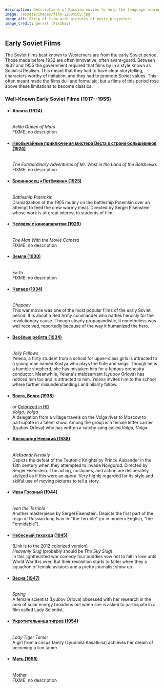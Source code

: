 ```yaml
---
description: Descriptions of Russian movies to help the language learner
image: /assets/images/film-1200x500.jpg
image_alt: Strip of film with pictures of movie projectors
image_credit: geralt (Pixabay)
---
```

## Early Soviet Films

<section>
<p>The Soviet films best known to Westerners are from the early Soviet period.
Those made before 1932 are often innovative, often avant-guard. Between 1932
and 1955 the government required that films by in a style known as Socialist
Realism. This meant that they had to have clear storytelling, characters worthy
of imitation, and they had to promote Soviet values.  This often meant made
the films dull and formulaic, but a films of this period rose above these
limitations to become classics.</p>
</section>

<section>
<h3>Well-Known Early Soviet Films (1917--1955)</h3>
<ul>
<li><h4>Аэлита (1924)</h4>
	<br>
	<i>Aelita Queen of Mars</i>
	<br>
	FIXME: no description
	</li>
<li><a href="https://www.youtube.com/watch?v=bq1Qx6jOJ0A">
	<h4>Необычайные приключения мистера Веста в стране большевиков (1924)</h4></a>
	<br>
	<i>The Extraordinary Adventures of Mr. West in the Land of the Bolsheviks</i>
	<br>
	FIXME: no description
	</li>
<li><a href="https://www.youtube.com/watch?v=aiU8c1mjJSA">
	<h4>Броннносец «Потёмкин» (1925)</h4></a>
	<br>
	<i>Battleship Potemkin</i>
	<br>
	Dramatization of the 1905 mutiny on the battleship Potemkin over an attempt to feed
	the crew wormy meat. Directed by Sergei Eisenstein whose work is of great interest
	to students of film. 
	</li>
<li><a href="https://www.youtube.com/watch?v=3C-2RgK3WwA">
	<h4>Человек с киноапаратом (1929)</h4></a>
	<br>
	<i>The Man With the Movie Camera</i>
	<br>
	FIXME: no description
	</li>
<li><a href="https://www.youtube.com/watch?v=u1QbXeZEnPc">
	<h4>Земля (1930)</h4></a>
	<br>
	Earth
	<br>
	FIXME: no description
	</li>
<li><a href="https://www.youtube.com/watch?v=AmjJ7YaSpYc">
	<h4>Чапаев (1934)</h4></a>
	<br>
	<i>Chapaev</i>
	<br>
	This war movie was one of the most popular films of the early Soviet period.
	It is about a Red Army commander who battles heroicly for the revolutionary cause.
	Though clearly propagandistic, it nonetheless was well received, reportedly because
	of the way it humanized the hero.
	</li>
<li><a href="https://www.youtube.com/watch?v=chDRXQ77IgA">
	<h4>Весёлые ребята (1934)</h4></a>
	<br>
	<i>Jolly Fellows</i>
	<br>
	Yelena, a flirty student from a school for upper-class girls is attracted to 
	a young man named Kostya who plays the flute and sings. Though he is a humble
	shepherd, she has mistaken him for a famous orchestra conductor. Meanwhile,
	Yelena's maidservant (Lyubov Orlova) has noticed him too and is attracted to
	him. Yelena invites him to the school where further misunderstandings and
	hilarity follow.
	</li>
<li><a href="https://www.youtube.com/watch?v=37VKMbMHjt0">
	<h4>Волга, Волга (1938)</h4></a> or <a href="https://www.youtube.com/watch?v=lHjlL_0lpxo">Colorized in HD</a>
	<br>
	<i>Volga, Volga</i>
	<br>
	A delegation from a village travels on the Volga river to Moscow to participate in a talent show.
	Among the group is a female letter carrier (Lyubov Orlova) who has written a catchy song called
	<i>Volga, Volga</i>.
	</li>
<li><a href="https://www.youtube.com/watch?v=iRpO0vhG8f8">
	<h4>Александр Невский (1938)</h4></a>
	<br>
	<i>Aleksandr Nevskiy</i>
	<br>
	Depicts the defeat of the Teutonic Knights by Prince Alexander in the 13th
	century when they attempted to invade Novgorod. Directed by Sergei
	Eisenstein. The acting, costumes, and action are deliberately stylized
	as if this were an opera. Very highly regarded for its style and skilful
	use of moving pictures to tell a story.
</li>
<li><a href="https://www.youtube.com/watch?v=igq6Is867Rw">
	<h4>Иван Грозный (1944)</h4></a>
	<br>
	<i>Ivan the Terrible</i>
	<br>
	Another masterpiece by Sergei Eisenstein. Depicts the first part of the reign
	of Russian king Ivan IV "the Terrible" (or in modern English, "the Formidable").
	</li>
<li><a href="https://www.youtube.com/watch?v=yl3njkwk-dw">
	<h4>Небесный тихоход (1945)</h4></a> (Link is to the 2012 colorized version)
	<br>
	<i>Heavenly Slug</i> (probably should be <i>The Sky Slug</i>)
	<br>
	In this lighthearted war comedy four buddies vow not to fall in love until
	World War II is over. But their resolution starts to falter when they
	a squadron of female aviators and a pretty journalist show up.
	</li>
<li><a href="https://www.youtube.com/watch?v=kuTP9NZuEDw">
	<h4>Весна (1947)</h4></a>
	<br>
	<i>Spring</i>
	<br>
	A female scientist (Lyubov Orlova) obsessed with her research in the area of solar energy
	broadens out when she is asked to participate in a film called Lady Scientist.
	</li>
<li><a href="https://www.youtube.com/watch?v=28FMX-ZVYrI">
	<h4>Укротительница тигров (1954)</h4></a>
	<br>
	<i>Lady Tiger Tamer</i>
	<br>
	A girl from a circus family (Lyudmila Kasatkina) achieves her dream of
	becoming a lion tamer.
	</li>
<li><a href="https://www.youtube.com/watch?v=r_-sU1smWDY">
	<h4>Мать (1955)</h4></a>
	<br>
	Mother
	<br>
	FIXME: no description
	</li>
</ul>
</section>
